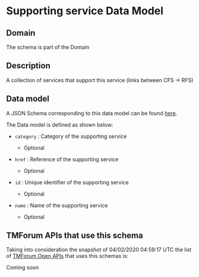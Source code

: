 # Supporting service Data Model

## Domain

The  schema is part of the  Domain

## Description

A collection of services that support this service (links between CFS -&gt; RFS)

## Data model

A JSON Schema corresponding to this data model can be found
[here](https://github.com/tmforum-rand/schemas/blob/candidates/Service/SupportingService.schema.json).

The Data model is defined as shown below:

- `category` : Category of the supporting service

  - Optional


- `href` : Reference of the supporting service

  - Optional


- `id` : Unique identifier of the supporting service

  - Optional


- `name` : Name of the supporting service

  - Optional






## TMForum APIs that use this schema

Taking into consideration the snapshot of 04/02/2020 04:59:17 UTC the list of [TMForum Open APIs](https://www.tmforum.org/open-apis/) that uses this schemas is:

Coming soon